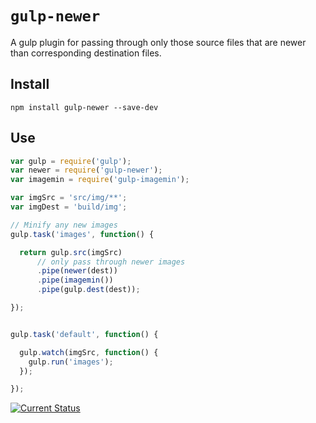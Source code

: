 # `gulp-newer`

A gulp plugin for passing through only those source files that are newer than corresponding destination files.

## Install

```
npm install gulp-newer --save-dev
```

## Use

```js
var gulp = require('gulp');
var newer = require('gulp-newer');
var imagemin = require('gulp-imagemin');

var imgSrc = 'src/img/**';
var imgDest = 'build/img';

// Minify any new images
gulp.task('images', function() {

  return gulp.src(imgSrc)
      // only pass through newer images
      .pipe(newer(dest))
      .pipe(imagemin())
      .pipe(gulp.dest(dest));

});


gulp.task('default', function() {

  gulp.watch(imgSrc, function() {
    gulp.run('images');
  });

});
```

[![Current Status](https://secure.travis-ci.org/tschaub/gulp-newer.png?branch=master)](https://travis-ci.org/tschaub/gulp-newer)
